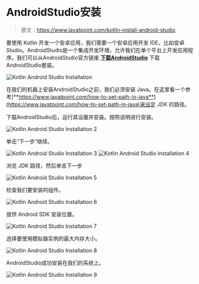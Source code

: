 # AndroidStudio安装

> 原文：<https://www.javatpoint.com/kotlin-install-android-studio>

要使用 Kotlin 开发一个安卓应用，我们需要一个安卓应用开发 IDE，比如安卓 Studio。AndroidStudio是一个集成开发环境，允许我们在单个平台上开发应用程序。我们可以从AndroidStudio官方链接 [**下载AndroidStudio**](https://developer.android.com/studio/index.html) 下载AndroidStudio套装。

![Kotlin Android Studio Installation](img/506ae95529ec1313c07f10338052aea4.png)

在我们的机器上安装AndroidStudio之前，我们必须安装 Java。在这里看一个参考[**https://www.javatpoint.com/how-to-set-path-in-java**](https://www.javatpoint.com/how-to-set-path-in-java)来设定 JDK 的路径。

下载AndroidStudio后，运行其设置并安装。按照说明进行安装。

![Kotlin Android Studio Installation 2](img/13908c52ef608fad76c36b4a9be08646.png)

单击“下一步”继续。

![Kotlin Android Studio Installation 3](img/57edeb1e39d710c4ebd948b90c809ca5.png)
![Kotlin Android Studio Installation 4](img/51a2b97e2d1a7bda3153b0298d484937.png)

浏览 JDK 路径，然后单击下一步

![Kotlin Android Studio Installation 5](img/64c251cc5c10f41d6ed04c175cfb62c8.png)

检查我们要安装的组件。

![Kotlin Android Studio Installation 6](img/c371d1a858844f3a712d1f6490715293.png)

提供 Android SDK 安装位置。

![Kotlin Android Studio Installation 7](img/e05dfe0ea93aea3cd534d9e34cc92a72.png)

选择要使用模拟器实例的最大内存大小。

![Kotlin Android Studio Installation 8](img/6090babfe27b149dcf9cb0124be47e64.png)

AndroidStudio成功安装在我们的系统上。

![Kotlin Android Studio Installation 9](img/6cd2bb1f9e68f4a1e0bd3584d9dd0413.png)